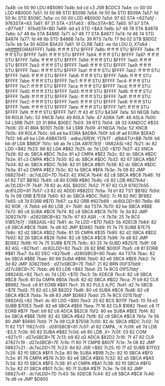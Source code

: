 7a48: ce 50 90     LDU    #$5090
7a4b: bd cd c3     JSR    $CDC3
7a4e: cc 00 00     LDD    #$0000
7a51: fd 50 98     STD    $5098
7a54: fd 50 9a     STD    $509A
7a57: fd 50 9c     STD    $509C
7a5a: cc 00 00     LDD    #$0000
7a5d: 97 62        STA    <$62
7a5f: 97 63        STA    <$63
7a61: 97 31        STA    <$31
7a63: 97 bc        STA    <$BC
7a65: 97 b7        STA    <$B7
7a67: 97 bd        STA    <$BD
7a69: dd a3        STD    <$A3
7a6b: b7 48 78     STA    $4878
7a6e: b7 48 6e     STA    $486E
7a71: b7 48 77     STA    $4877
7a74: fd 48 74     STD    $4874
7a77: fd 48 6b     STD    $486B
7a7a: 39           RTS
7a7b: f7 9d 02     STB    $9D02
7a7e: bb 5a 30     ADDA   $5A30
7a81: 5f           CLRB
7a82: ee 0d        LDU    $D,X
7a84: a8 ff ff ff  EORA   [$FFFF]
7a88: ff ff ff     STU    $FFFF
7a8b: ff ff ff     STU    $FFFF
7a8e: ff ff ff     STU    $FFFF
7a91: ff ff ff     STU    $FFFF
7a94: ff ff ff     STU    $FFFF
7a97: ff ff ff     STU    $FFFF
7a9a: ff ff ff     STU    $FFFF
7a9d: ff ff ff     STU    $FFFF
7aa0: ff ff ff     STU    $FFFF
7aa3: ff ff ff     STU    $FFFF
7aa6: ff ff ff     STU    $FFFF
7aa9: ff ff ff     STU    $FFFF
7aac: ff ff ff     STU    $FFFF
7aaf: ff ff ff     STU    $FFFF
7ab2: ff ff ff     STU    $FFFF
7ab5: ff ff ff     STU    $FFFF
7ab8: ff ff ff     STU    $FFFF
7abb: ff ff ff     STU    $FFFF
7abe: ff ff ff     STU    $FFFF
7ac1: ff ff ff     STU    $FFFF
7ac4: ff ff ff     STU    $FFFF
7ac7: ff ff ff     STU    $FFFF
7aca: ff ff ff     STU    $FFFF
7acd: ff ff ff     STU    $FFFF
7ad0: ff ff ff     STU    $FFFF
7ad3: ff ff ff     STU    $FFFF
7ad6: ff ff ff     STU    $FFFF
7ad9: ff ff ff     STU    $FFFF
7adc: ff ff ff     STU    $FFFF
7adf: ff ff ff     STU    $FFFF
7ae2: ff ff ff     STU    $FFFF
7ae5: ff ff ff     STU    $FFFF
7ae8: ff ff ff     STU    $FFFF
7aeb: ff ff ff     STU    $FFFF
7aee: ff ff ff     STU    $FFFF
7af1: ff ff ff     STU    $FFFF
7af4: ff ff ff     STU    $FFFF
7af7: ff 43 4f     STU    $434F
7afa: 50           NEGB
7afb: 59           ROLB
7afc: 52           XNCB
7afd: 49           ROLA
7afe: 47           ASRA
7aff: 48           ASLA
7b00: 54           LSRB
7b01: 20 31        BRA    $00EC
7b03: 39           RTS
7b04: 38 33        XANDCC #$33
7b06: 20 41        BRA    $0101
7b08: 54           LSRB
7b09: 41           NEGA
7b0a: 52           XNCB
7b0b: 49           ROLA
7b0c: b8 ad ba     EORA   $ADBA
7b0f: b8 df ad     EORA   $DFAD
7b12: b6 a9 ba     LDA    $A9BA
7b15: ad be        JSR    [W,Y]
7b17: df bb        STU    <$BB
7b19: b6 bb df     LDA    $BBDF
7b1c: b6 ab 7e     LDA    $AB7E
7b1f: 08 82        ASL    <$82
7b21: dc 82        LDD    <$82
7b23: 86 82        LDA    #$82
7b25: dc 7d        LDD    <$7D
7b27: 42           XNCA
7b28: 82 dc        SBCA   #$DC
7b2a: 81 e2        CMPA   #$E2
7b2c: 82 dc        SBCA   #$DC
7b2e: 81 c3        CMPA   #$C3
7b30: 82 dc        SBCA   #$DC
7b32: 82 67        SBCA   #$67
7b34: 82 dc        SBCA   #$DC
7b36: 82 01        SBCA   #$01
7b38: 82 dc        SBCA   #$DC
7b3a: 81 e2        CMPA   #$E2
7b3c: 82 fa        SBCA   #$FA
7b3e: 7e 08 82     JMP    $0882
7b41: dc 7d        LDD    <$7D
7b43: 42           XNCA
7b44: 82 c8        SBCA   #$C8
7b46: 7d b1 82     TST    $B182
7b49: c8 80        EORB   #$80
7b4b: c6 82        LDB    #$82
7b4d: dc 7f        LDD    <$7F
7b4f: 78 82 dc     ASL    $82DC
7b52: 7f 97 82     CLR    $9782
7b55: dc 81        LDD    <$81
7b57: c3 82 d2     ADDD   #$82D2
7b5a: 7d b1 82     TST    $B182
7b5d: fa 7e 08     ORB    $7E08
7b60: 82 dc        SBCA   #$DC
7b62: 7c f8 82     INC    $F882
7b65: c8 7d        EORB   #$7D
7b67: ca 82        ORB    #$82
7b69: dc 80        LDD    <$80
7b6b: 66 82        ROR    ,-X
7b6d: e6 80        LDB    ,X+
7b6f: 4d           TSTA
7b70: 82 be        SBCA   #$BE
7b72: 80 c6        SUBA   #$C6
7b74: 82 c8        SBCA   #$C8
7b76: 7e 3d 82     JMP    $3D82
7b79: d2 82        SBCB   <$82
7b7b: 67 83        ASR    ,--X
7b7d: 25 7e        BCS    $01B5
7b7f: 08 82        ASL    <$82
7b81: dc 7d        LDD    <$7D
7b83: 5b           XDECB
7b84: 82 c8        SBCA   #$C8
7b86: 7e d8 82     JMP    $D882
7b89: f0 7e 75     SUBB   $7E75
7b8c: 82 d2        SBCA   #$D2
7b8e: 81 35        CMPA   #$35
7b90: 82 d2        SBCA   #$D2
7b92: 82 26        SBCA   #$26
7b94: 82 c8        SBCA   #$C8
7b96: 7e d8 82     JMP    $D882
7b99: f0 7e 75     SUBB   $7E75
7b9c: 83 25 7e     SUBD   #$257E
7b9f: 08 82        ASL    <$82
7ba1: dc 82        LDD    <$82
7ba3: 26 82        BNE    $00DF
7ba5: c8 81        EORB   #$81
7ba7: 0a 82        DEC    <$82
7ba9: d2 80        SBCB   <$80
7bab: 4d           TSTA
7bac: 82 be        SBCA   #$BE
7bae: 80 66        SUBA   #$66
7bb0: 82 e6        SBCA   #$E6
7bb2: 7e 3d 82     JMP    $3D82
7bb5: d2 7e        SBCB   <$7E
7bb7: 21 82        BRN    $00F3
7bb9: d2 7c        SBCB   <$7C
7bbb: d6 83        LDB    <$83
7bbd: 25 7e        BCS    $01F5
7bbf: 08 82        ASL    <$82
7bc1: dc 7d        LDD    <$7D
7bc3: 5b           XDECB
7bc4: 82 c8        SBCA   #$C8
7bc6: 81 0a        CMPA   #$0A
7bc8: 82 d2        SBCA   #$D2
7bca: 7f b9 82     CLR    $B982
7bcd: c8 81        EORB   #$81
7bcf: 35 82        PULS   A,PC
7bd1: d2 7e        SBCB   <$7E
7bd3: 75 82 d2     LSR    $82D2
7bd6: 80 c6        SUBA   #$C6
7bd8: 82 c8        SBCA   #$C8
7bda: 7e d8 83     JMP    $D883
7bdd: 25 7e        BCS    $0215
7bdf: 08 82        ASL    <$82
7be1: dc 80        LDD    <$80
7be3: 25 82        BCS    $011F
7be5: f0 7d e3     SUBB   $7DE3
7be8: 82 e6        SBCA   #$E6
7bea: 7f 16 82     CLR    $1682
7bed: c8 7f        EORB   #$7F
7bef: b9 82 c8     ADCA   $82C8
7bf2: 80 ee        SUBA   #$EE
7bf4: 82 be        SBCA   #$BE
7bf6: 82 42        SBCA   #$42
7bf8: 82 c8        SBCA   #$C8
7bfa: 7e 56 80     JMP    $5680
7bfd: 7f 7e 08     CLR    $7E08
7c00: 82 dc        SBCA   #$DC
7c02: 7d 11 82     TST    $1182
7c05: d2 81        SBCB   <$81
7c07: a1 82        CMPA   ,-X
7c09: e6 7d        LDB    -$3,S
7c0b: 80 82        SUBA   #$82
7c0d: e6 80        LDB    ,X+
7c0f: 03 82        COM    <$82
7c11: d2 7e        SBCB   <$7E
7c13: b9 82 d2     ADCA   $82D2
7c16: 7f 47 82     CLR    $4782
7c19: d2 7e        SBCB   <$7E
7c1b: f1 80 7f     CMPB   $807F
7c1e: 7e 08 82     JMP    $0882
7c21: dc 7e        LDD    <$7E
7c23: 9d 82        JSR    <$82
7c25: f0 7f d2     SUBB   $7FD2
7c28: 82 f0        SBCA   #$F0
7c2a: 80 9b        SUBA   #$9B
7c2c: 82 f0        SBCA   #$F0
7c2e: 81 76        CMPA   #$76
7c30: 82 e6        SBCA   #$E6
7c32: 82 a5        SBCA   #$A5
7c34: 82 f0        SBCA   #$F0
7c36: 81 a1        CMPA   #$A1
7c38: 82 f0        SBCA   #$F0
7c3a: 82 01        SBCA   #$01
7c3c: 80 7f        SUBA   #$7F
7c3e: 7e 08 82     JMP    $0882
7c41: dc 7d        LDD    <$7D
7c43: 5b           XDECB
7c44: 82 c8        SBCA   #$C8
7c46: 7e d8 ce     JMP    $D800
